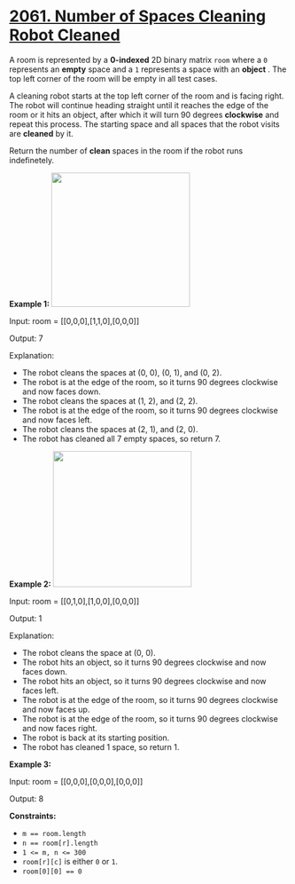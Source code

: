 # [2061. Number of Spaces Cleaning Robot Cleaned](https://leetcode.com/problems/number-of-spaces-cleaning-robot-cleaned/description/?envType=weekly-question&envId=2024-05-15)

A room is represented by a **0-indexed**  2D binary matrix `room` where a `0` represents an **empty**  space and a `1` represents a space with an **object** . The top left corner of the room will be empty in all test cases.

A cleaning robot starts at the top left corner of the room and is facing right. The robot will continue heading straight until it reaches the edge of the room or it hits an object, after which it will turn 90 degrees **clockwise**  and repeat this process. The starting space and all spaces that the robot visits are **cleaned**  by it.

Return the number of **clean**  spaces in the room if the robot runs indefinetely.

**Example 1:** 
<img src="https://assets.leetcode.com/uploads/2021/11/01/image-20211101204703-1.png" style="width: 250px; height: 242px;">

<div class="example-block">
Input: room = [[0,0,0],[1,1,0],[0,0,0]]

Output: 7

Explanation:

- ​​​​​​​The robot cleans the spaces at (0, 0), (0, 1), and (0, 2).
- The robot is at the edge of the room, so it turns 90 degrees clockwise and now faces down.
- The robot cleans the spaces at (1, 2), and (2, 2).
- The robot is at the edge of the room, so it turns 90 degrees clockwise and now faces left.
- The robot cleans the spaces at (2, 1), and (2, 0).
- The robot has cleaned all 7 empty spaces, so return 7.

**Example 2:** 
<img src="https://assets.leetcode.com/uploads/2021/11/01/image-20211101204736-2.png" style="width: 250px; height: 245px;">

<div class="example-block">
Input: room = [[0,1,0],[1,0,0],[0,0,0]]

Output: 1

Explanation:

- The robot cleans the space at (0, 0).
- The robot hits an object, so it turns 90 degrees clockwise and now faces down.
- The robot hits an object, so it turns 90 degrees clockwise and now faces left.
- The robot is at the edge of the room, so it turns 90 degrees clockwise and now faces up.
- The robot is at the edge of the room, so it turns 90 degrees clockwise and now faces right.
- The robot is back at its starting position.
- The robot has cleaned 1 space, so return 1.

**Example 3:** 

<div class="example-block">
Input: room = [[0,0,0],[0,0,0],[0,0,0]]

Output: 8​​​​​​​

**Constraints:** 

- `m == room.length`
- `n == room[r].length`
- `1 <= m, n <= 300`
- `room[r][c]` is either `0` or `1`.
- `room[0][0] == 0`
